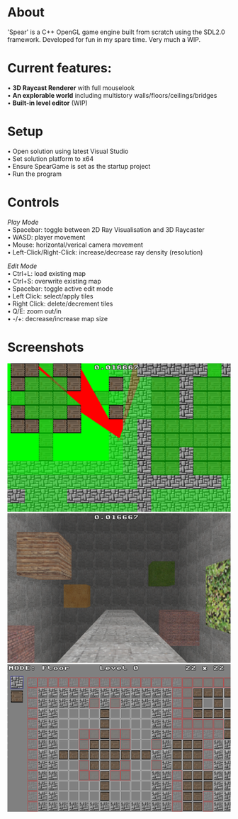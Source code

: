 # About
'Spear' is a C++ OpenGL game engine built from scratch using the SDL2.0 framework. Developed for fun in my spare time. Very much a WIP.

# Current features:
•  **3D Raycast Renderer** with full mouselook\
•  **An explorable world** including multistory walls/floors/ceilings/bridges\
•  **Built-in level editor** (WIP)

# Setup
• Open solution using latest Visual Studio\
• Set solution platform to x64\
• Ensure SpearGame is set as the startup project\
• Run the program

# Controls
*Play Mode*\
• Spacebar: toggle between 2D Ray Visualisation and 3D Raycaster\
• WASD: player movement\
• Mouse: horizontal/verical camera movement\
• Left-Click/Right-Click: increase/decrease ray density (resolution)

*Edit Mode*\
• Ctrl+L: load existing map\
• Ctrl+S: overwrite existing map\
• Spacebar: toggle active edit mode\
• Left Click: select/apply tiles\
• Right Click: delete/decrement tiles\
• Q/E: zoom out/in\
• -/+: decrease/increase map size

# Screenshots
![2D View](Screenshots/2DView.png)
![3D View](Screenshots/3DView.png)
![Level Editor](Screenshots/LevelEditor.png)